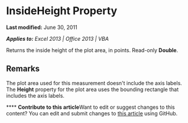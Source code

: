 
# InsideHeight Property

 **Last modified:** June 30, 2011

 _**Applies to:** Excel 2013 | Office 2013 | VBA_

Returns the inside height of the plot area, in points. Read-only  **Double**.


## Remarks

The plot area used for this measurement doesn't include the axis labels. The  **Height** property for the plot area uses the bounding rectangle that includes the axis labels.


****   **Contribute to this article**Want to edit or suggest changes to this content? You can edit and submit changes to  [this article](https://github.com/jhershey00/VBA_Excel_Test/OpenXMLCon/articles/02528324-3aaf-17b3-984d-96ab7b446d5a.md) using GitHub.

